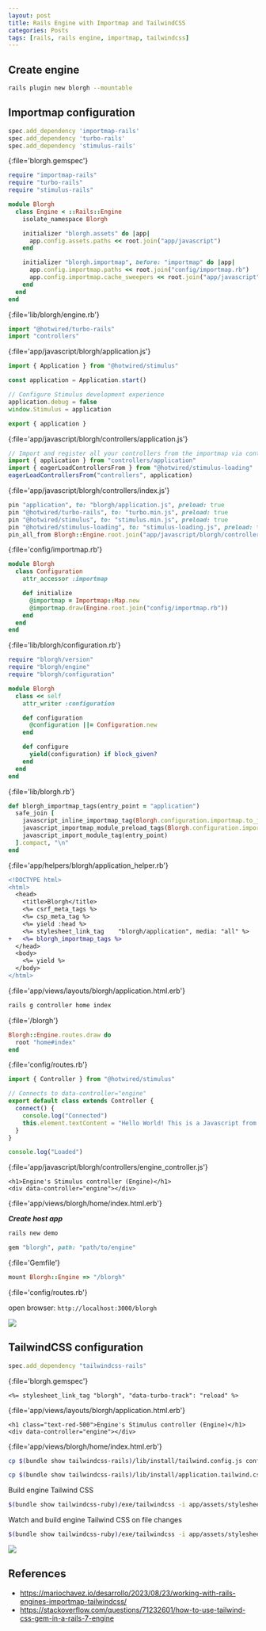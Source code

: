 ```yaml
---
layout: post
title: Rails Engine with Importmap and TailwindCSS
categories: Posts
tags: [rails, rails engine, importmap, tailwindcss]
---
```


## Create engine

```bash
rails plugin new blorgh --mountable
```

## Importmap configuration

```ruby
spec.add_dependency 'importmap-rails'
spec.add_dependency 'turbo-rails'
spec.add_dependency 'stimulus-rails'
```
{:file='blorgh.gemspec'}

```ruby
require "importmap-rails"
require "turbo-rails"
require "stimulus-rails"

module Blorgh
  class Engine < ::Rails::Engine
    isolate_namespace Blorgh

    initializer "blorgh.assets" do |app|
      app.config.assets.paths << root.join("app/javascript")
    end

    initializer "blorgh.importmap", before: "importmap" do |app|
      app.config.importmap.paths << root.join("config/importmap.rb")
      app.config.importmap.cache_sweepers << root.join("app/javascript")
    end
  end
end
```
{:file='lib/blorgh/engine.rb'}


```js
import "@hotwired/turbo-rails"
import "controllers"
```
{:file='app/javascript/blorgh/application.js'}

```js
import { Application } from "@hotwired/stimulus"

const application = Application.start()

// Configure Stimulus development experience
application.debug = false
window.Stimulus = application

export { application }
```
{:file='app/javascript/blorgh/controllers/application.js'}

```js
// Import and register all your controllers from the importmap via controllers/**/*_controller
import { application } from "controllers/application"
import { eagerLoadControllersFrom } from "@hotwired/stimulus-loading"
eagerLoadControllersFrom("controllers", application)
```
{:file='app/javascript/blorgh/controllers/index.js'}

```ruby
pin "application", to: "blorgh/application.js", preload: true
pin "@hotwired/turbo-rails", to: "turbo.min.js", preload: true
pin "@hotwired/stimulus", to: "stimulus.min.js", preload: true
pin "@hotwired/stimulus-loading", to: "stimulus-loading.js", preload: true
pin_all_from Blorgh::Engine.root.join("app/javascript/blorgh/controllers"), under: "controllers", to: "blorgh/controllers"
```
{:file='config/importmap.rb'}

```ruby
module Blorgh
  class Configuration
    attr_accessor :importmap

    def initialize
      @importmap = Importmap::Map.new
      @importmap.draw(Engine.root.join("config/importmap.rb"))
    end
  end
end
```
{:file='lib/blorgh/configuration.rb'}

```ruby
require "blorgh/version"
require "blorgh/engine"
require "blorgh/configuration"

module Blorgh
  class << self
    attr_writer :configuration

    def configuration
      @configuration ||= Configuration.new
    end

    def configure
      yield(configuration) if block_given?
    end
  end
end
```
{:file='lib/blorgh.rb'}

```ruby
def blorgh_importmap_tags(entry_point = "application")
  safe_join [
    javascript_inline_importmap_tag(Blorgh.configuration.importmap.to_json(resolver: self)),
    javascript_importmap_module_preload_tags(Blorgh.configuration.importmap),
    javascript_import_module_tag(entry_point)
  ].compact, "\n"
end
```
{:file='app/helpers/blorgh/application_helper.rb'}

```diff
<!DOCTYPE html>
<html>
  <head>
    <title>Blorgh</title>
    <%= csrf_meta_tags %>
    <%= csp_meta_tag %>
    <%= yield :head %>
    <%= stylesheet_link_tag    "blorgh/application", media: "all" %>
+   <%= blorgh_importmap_tags %>
  </head>
  <body>
    <%= yield %>
  </body>
</html>
```
{:file='app/views/layouts/blorgh/application.html.erb'}

```sh
rails g controller home index
```
{:file='/blorgh'}

```ruby
Blorgh::Engine.routes.draw do
  root "home#index"
end
```
{:file='config/routes.rb'}

```js
import { Controller } from "@hotwired/stimulus"

// Connects to data-controller="engine"
export default class extends Controller {
  connect() {
    console.log("Connected")
    this.element.textContent = "Hello World! This is a Javascript from the Engine"
  }
}

console.log("Loaded")
```
{:file='app/javascript/blorgh/controllers/engine_controller.js'}

```erb
<h1>Engine's Stimulus controller (Engine)</h1>
<div data-controller="engine"></div>
```
{:file='app/views/blorgh/home/index.html.erb'}

***Create host app***

```sh
rails new demo
```

```ruby
gem "blorgh", path: "path/to/engine"
```
{:file='Gemfile'}

```ruby
mount Blorgh::Engine => "/blorgh"
```
{:file='config/routes.rb'}

open browser: `http://localhost:3000/blorgh`


![](https://i.imgur.com/lTQZedb.png)


## TailwindCSS configuration

```ruby
spec.add_dependency "tailwindcss-rails"
```
{:file='blorgh.gemspec'}

```erb
<%= stylesheet_link_tag "blorgh", "data-turbo-track": "reload" %>
```
{:file='app/views/layouts/blorgh/application.html.erb'}

```erb
<h1 class="text-red-500">Engine's Stimulus controller (Engine)</h1>
<div data-controller="engine"></div>
```
{:file='app/views/blorgh/home/index.html.erb'}

```sh
cp $(bundle show tailwindcss-rails)/lib/install/tailwind.config.js config/tailwind.config.js
```

```sh
cp $(bundle show tailwindcss-rails)/lib/install/application.tailwind.css app/assets/stylesheets/blorgh/application.tailwind.css
```

Build engine Tailwind CSS

```sh
$(bundle show tailwindcss-ruby)/exe/tailwindcss -i app/assets/stylesheets/blorgh/application.tailwind.css -o app/assets/builds/blorgh.css -c config/tailwind.config.js --minify
```

Watch and build engine Tailwind CSS on file changes

```sh
$(bundle show tailwindcss-ruby)/exe/tailwindcss -i app/assets/stylesheets/blorgh/application.tailwind.css -o app/assets/builds/blorgh.css -c config/tailwind.config.js --minify -w
```


![](https://i.imgur.com/FRCpQij.png)


## References

- https://mariochavez.io/desarrollo/2023/08/23/working-with-rails-engines-importmap-tailwindcss/
- https://stackoverflow.com/questions/71232601/how-to-use-tailwind-css-gem-in-a-rails-7-engine

